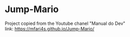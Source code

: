 # Jump-Mario
Project copied from the Youtube chanel "Manual do Dev" <br>
link: https://mfari4s.github.io/Jump-Mario/
